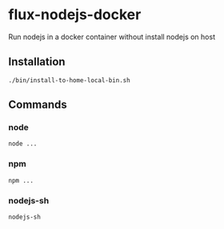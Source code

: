 # flux-nodejs-docker

Run nodejs in a docker container without install nodejs on host

## Installation

```shell
./bin/install-to-home-local-bin.sh
```

## Commands

### node

```shell
node ...
```

### npm

```shell
npm ...
```

### nodejs-sh

```shell
nodejs-sh
```
